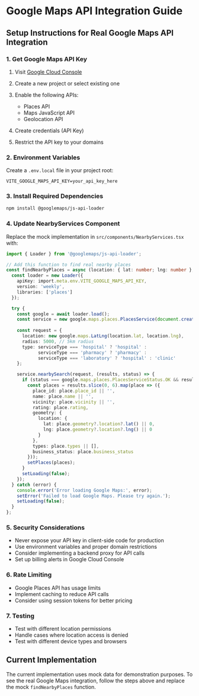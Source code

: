 # Google Maps API Integration Guide

## Setup Instructions for Real Google Maps API Integration

### 1. Get Google Maps API Key

1. Visit [Google Cloud Console](https://console.cloud.google.com/)
2. Create a new project or select existing one
3. Enable the following APIs:
   - Places API
   - Maps JavaScript API
   - Geolocation API

4. Create credentials (API Key)
5. Restrict the API key to your domains

### 2. Environment Variables

Create a `.env.local` file in your project root:

```env
VITE_GOOGLE_MAPS_API_KEY=your_api_key_here
```

### 3. Install Required Dependencies

```bash
npm install @googlemaps/js-api-loader
```

### 4. Update NearbyServices Component

Replace the mock implementation in `src/components/NearbyServices.tsx` with:

```typescript
import { Loader } from '@googlemaps/js-api-loader';

// Add this function to find real nearby places
const findNearbyPlaces = async (location: { lat: number; lng: number }, serviceType: string) => {
  const loader = new Loader({
    apiKey: import.meta.env.VITE_GOOGLE_MAPS_API_KEY,
    version: 'weekly',
    libraries: ['places']
  });

  try {
    const google = await loader.load();
    const service = new google.maps.places.PlacesService(document.createElement('div'));
    
    const request = {
      location: new google.maps.LatLng(location.lat, location.lng),
      radius: 5000, // 5km radius
      type: serviceType === 'hospital' ? 'hospital' : 
            serviceType === 'pharmacy' ? 'pharmacy' : 
            serviceType === 'laboratory' ? 'hospital' : 'clinic'
    };

    service.nearbySearch(request, (results, status) => {
      if (status === google.maps.places.PlacesServiceStatus.OK && results) {
        const places = results.slice(0, 6).map(place => ({
          place_id: place.place_id || '',
          name: place.name || '',
          vicinity: place.vicinity || '',
          rating: place.rating,
          geometry: {
            location: {
              lat: place.geometry?.location?.lat() || 0,
              lng: place.geometry?.location?.lng() || 0
            }
          },
          types: place.types || [],
          business_status: place.business_status
        }));
        setPlaces(places);
      }
      setLoading(false);
    });
  } catch (error) {
    console.error('Error loading Google Maps:', error);
    setError('Failed to load Google Maps. Please try again.');
    setLoading(false);
  }
};
```

### 5. Security Considerations

- Never expose your API key in client-side code for production
- Use environment variables and proper domain restrictions
- Consider implementing a backend proxy for API calls
- Set up billing alerts in Google Cloud Console

### 6. Rate Limiting

- Google Places API has usage limits
- Implement caching to reduce API calls
- Consider using session tokens for better pricing

### 7. Testing

- Test with different location permissions
- Handle cases where location access is denied
- Test with different device types and browsers

## Current Implementation

The current implementation uses mock data for demonstration purposes. To see the real Google Maps integration, follow the steps above and replace the mock `findNearbyPlaces` function.
